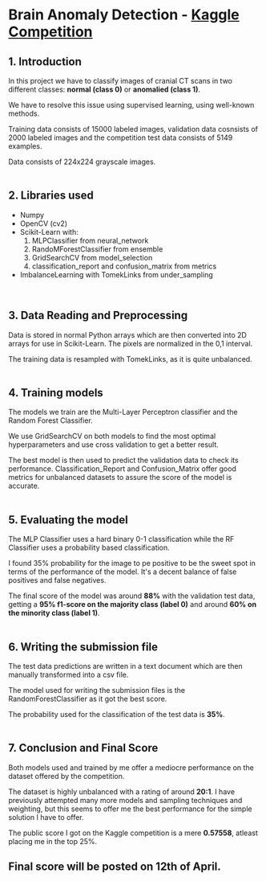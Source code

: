 # Brain Anomaly Detection - [Kaggle Competition](https://www.kaggle.com/competitions/unibuc-brain-ad) 

## 1. Introduction
In this project we have to classify images of cranial CT scans in two different classes: **normal (class 0)** or **anomalied (class 1)**.

We have to resolve this issue using supervised learning, using well-known methods.

Training data consists of 15000 labeled images, validation data cosnsists of 2000 labeled images and the competition test data consists of 5149 examples.

Data consists of 224x224 grayscale images.
<br><br>

## 2. Libraries used
- Numpy
- OpenCV (cv2)
- Scikit-Learn with:
  1. MLPClassifier from neural_network
  2. RandoMForestClassifier from ensemble
  3. GridSearchCV from model_selection
  4. classification_report and confusion_matrix from metrics
- ImbalanceLearning with TomekLinks from under_sampling  
<br>

## 3. Data Reading and Preprocessing
Data is stored in normal Python arrays which are then converted into 2D arrays for use in Scikit-Learn. The pixels are normalized in the 0,1 interval. 

The training data is resampled with TomekLinks, as it is quite unbalanced.
<br><br>

## 4. Training models
The models we train are the Multi-Layer Perceptron classifier and the Random Forest Classifier.

We use GridSearchCV on both models to find the most optimal hyperparameters and use cross validation to get a better result.

The best model is then used to predict the validation data to check its performance. Classification_Report and Confusion_Matrix offer good metrics for unbalanced datasets to assure the score of the model is accurate.
<br><br>

## 5. Evaluating the model
The MLP Classifier uses a hard binary 0-1 classification while the RF Classifier uses a probability based classification.

I found 35% probability for the image to pe positive to be the sweet spot in terms of the performance of the model. It's a decent balance of false positives and false negatives.

The final score of the model was around **88%** with the validation test data, getting a **95% f1-score on the majority class (label 0)** and around **60% on the minority class (label 1)**.
<br><br>

## 6. Writing the submission file
The test data predictions are written in a text document which are then manually transformed into a csv file. 

The model used for writing the submission files is the RandomForestClassifier as it got the best score.

The probability used for the classification of the test data is **35%**.
<br><br>

## 7. Conclusion and Final Score
Both models used and trained by me offer a mediocre performance on the dataset offered by the competition.

The dataset is highly unbalanced with a rating of around **20:1**. I have previously attempted many more models and sampling techniques and weighting, but this seems to offer me the best performance for the simple solution I have to offer.

The public score I got on the Kaggle competition is a mere **0.57558**, atleast placing me in the top 25%.

## **Final score will be posted on 12th of April.**

